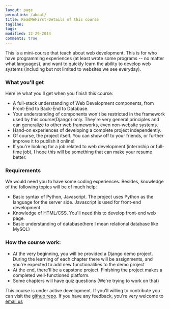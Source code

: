 ```yaml
---
layout: page
permalink: /about/
title: ReadMeFirst-Details of this course
tagline: 
tags: 
modified: 12-29-2014
comments: true
---
```


This is a mini-course that teach about web development. This is for who have programming experiences (at least wrote some programs -- no matter what languages), and want to quickly learn the ability to develop web systems (including but not limited to websites we see everyday). 

### What you'll get

Here're what you'll get when you finish this course:

*   A full-stack understanding of Web Development components, from Front-End to Back-End to Database.
*   Your understanding of components won't be restricted in the framework used by this course(Django) only. They're very general principles and can generalize to other web frameworks, even non-website systems.
*   Hand-on experiences of developing a complete project independently.
*   Of course, the project itself. You can show off to your friends, or further improve it to publish it online! 
*   If you're looking for a job related to web development (internship or full-time job), I hope this will be something that can make your resume better.

### Requirements

We would need you to have some coding experiences. Besides, knowledge of the following topics will be of much help:

*   Basic syntax of Python, Javascript. The project uses Python as the language for the server side. Javascript is used for front-end development
*   Knowledge of HTML/CSS. You'll need this to develop front-end web page.
*   Basic understanding of database(here I mean relational database like MySQL)

### How the course work:  

*   At the very beginning, you will be provided a Django demo project. During the learning of each chapter there will be assignments, and you're expected to add new functionalities to the demo project
*   At the end, there'll be a capstone project. Finishing the project makes a completed well-functioned platform.
*   Some chapters will have quiz questions (We're trying to work on that)


This course is under active development. If you'll willing to contribute you can visit the [github repo](https://github.com/WebCoursify/webcoursify.github.io). If you have any feedback, you're very welcome to [email us](mailto:{{site.email}})

